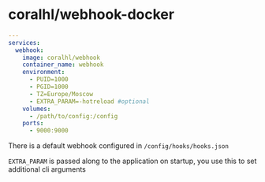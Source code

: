 # coralhl/webhook-docker

```yml
---
services:
  webhook:
    image: coralhl/webhook
    container_name: webhook
    environment:
      - PUID=1000
      - PGID=1000
      - TZ=Europe/Moscow
      - EXTRA_PARAM=-hotreload #optional
    volumes:
      - /path/to/config:/config
    ports:
      - 9000:9000
```

There is a default webhook configured in `/config/hooks/hooks.json`

`EXTRA_PARAM` is passed along to the application on startup, you use this to set additional cli arguments

